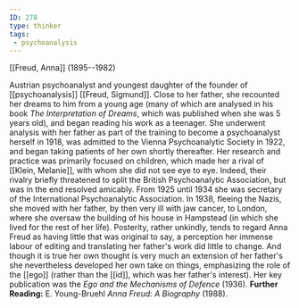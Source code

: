 ```yaml
---
ID: 278
type: thinker
tags: 
 - psychoanalysis
---
```


[[Freud, Anna]] 
(1895--1982)


Austrian psychoanalyst and youngest daughter of the founder of
[[psychoanalysis]] [[Freud, Sigmund]]. Close to her
father, she recounted her dreams to him from a young age (many of which
are analysed in his book *The Interpretation of Dreams*, which was
published when she was 5 years old), and began reading his work as a
teenager. She underwent analysis with her father as part of the training
to become a psychoanalyst herself in 1918, was admitted to the Vienna
Psychoanalytic Society in 1922, and began taking patients of her own
shortly thereafter. Her research and practice was primarily focused on
children, which made her a rival of [[Klein, Melanie]], with whom she did
not see eye to eye. Indeed, their rivalry briefly threatened to split
the British Psychoanalytic Association, but was in the end resolved
amicably. From 1925 until 1934 she was secretary of the International
Psychoanalytic Association. In 1938, fleeing the Nazis, she moved with
her father, by then very ill with jaw cancer, to London, where she
oversaw the building of his house in Hampstead (in which she lived for
the rest of her life). Posterity, rather unkindly, tends to regard Anna
Freud as having little that was original to say, a perception her
immense labour of editing and translating her father's work did little
to change. And though it is true her own thought is very much an
extension of her father's she nevertheless developed her own take on
things, emphasizing the role of the
[[ego]] (rather than the
[[id]], which was her
father's interest). Her key publication was the *Ego and the Mechanisms
of Defence* (1936).
**Further Reading:** E. Young-Bruehl *Anna Freud: A Biography* (1988).
